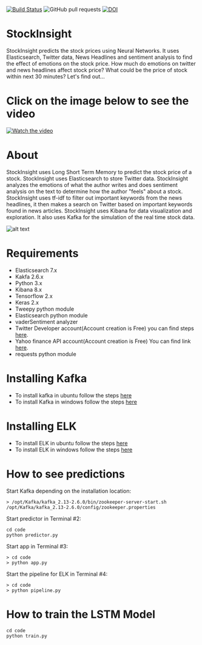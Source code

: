 [![Build Status](https://travis-ci.org/ultraultimated/StockInsight.svg?branch=master)](https://travis-ci.org/ultraultimated/StockInsight)
![GitHub pull requests](https://img.shields.io/github/issues-pr/ultraultimated/StockInsight)
[![DOI](https://zenodo.org/badge/291098939.svg)](https://zenodo.org/badge/latestdoi/291098939)

# StockInsight
StockInsight predicts the stock prices using Neural Networks. It uses Elasticsearch, Twitter data, News Headlines and sentiment analysis to find the effect of emotions on the stock price. How much do emotions on twitter and news headlines affect stock price? What could be the price of stock within next 30 minutes? Let's find out...

# Click on the image below to see the video
[![Watch the video](https://img.youtube.com/vi/Fc5fHP2nowA/hqdefault.jpg)](https://youtu.be/Fc5fHP2nowA)
# About
StockInsight uses Long Short Term Memory to predict the stock price of a stock. StockInsight uses Elasticsearch to store Twitter data. StockInsight analyzes the emotions of what the author writes and does sentiment analysis on the text to determine how the author "feels" about a stock. StockInsight uses tf-idf to filter out important keywords from the news headlines, it then makes a search on Twitter based on important keywords found in news articles. StockInsight uses Kibana for data visualization and exploration. It also uses Kafka for the simulation of the real time stock data.

![alt text](https://github.com/ultraultimated/StockInsight/blob/master/images/Stock_Insight.jpeg)

# Requirements
* Elasticsearch 7.x
* Kakfa 2.6.x
* Python 3.x
* Kibana 8.x
* Tensorflow 2.x
* Keras 2.x
* Tweepy python module
* Elasticsearch python module
* vaderSentiment analyzer
* Twitter Developer account(Account creation is Free) you can find steps [here](https://www.extly.com/docs/autotweetng_joocial/tutorials/how-to-auto-post-from-joomla-to-twitter/apply-for-a-twitter-developer-account/#apply-for-a-developer-account).
* Yahoo finance API account(Account creation is Free) You can find link [here](
https://rapidapi.com/blog/how-to-use-the-yahoo-finance-api/).
* requests python module

# Installing Kafka
* To install kafka in ubuntu follow the steps [here](https://linuxhint.com/install-apache-kafka-ubuntu/)
* To install Kafka in windows follow the steps [here](https://dzone.com/articles/running-apache-kafka-on-windows-os)

# Installing ELK
* To install ELK in ubuntu follow the steps [here](https://logz.io/learn/complete-guide-elk-stack/#installing-elk)
* To install ELK in windows follow the steps [here](https://logz.io/blog/installing-the-elk-stack-on-windows/)

# How to see predictions
Start Kafka depending on the installation location:
```
> /opt/Kafka/kafka_2.13-2.6.0/bin/zookeeper-server-start.sh /opt/Kafka/kafka_2.13-2.6.0/config/zookeeper.properties 

```

Start predictor in Terminal #2:
```
cd code
python predictor.py
```

Start app in Terminal #3:
```
> cd code
> python app.py
```

Start the pipeline for ELK in Terminal #4:
```
> cd code
> python pipeline.py
```

# How to train the LSTM Model
```
cd code
python train.py
```
